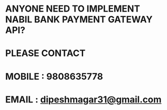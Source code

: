 # ANYONE NEED TO IMPLEMENT NABIL BANK PAYMENT GATEWAY API?
# PLEASE CONTACT
# MOBILE : 9808635778
# EMAIL : dipeshmagar31@gmail.com
